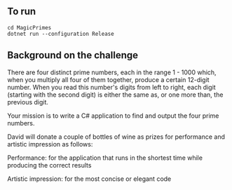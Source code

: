 ## To run
```
cd MagicPrimes
dotnet run --configuration Release
```

## Background on the challenge

There are four distinct prime numbers, each in the range 1 - 1000 which, when you multiply all four of them together, produce a certain 12-digit number. When you read this number's digits from left to right, each digit (starting with the second digit) is either the same as, or one more than, the previous digit.

 

Your mission is to write a C# application to find and output the four prime numbers.

 

David will donate a couple of bottles of wine as prizes for performance and artistic impression as follows:



Performance: for the application that runs in the shortest time while producing the correct results

Artistic impression: for the most concise or elegant code
